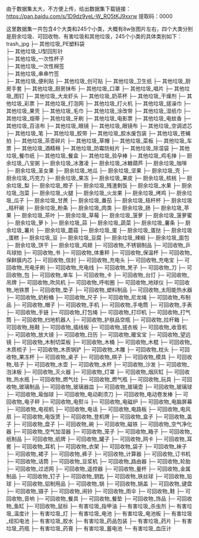 由于数据集太大，不方便上传，给出数据集下载链接：https://pan.baidu.com/s/1D9dz9yeL-W_RO5tKJ9xxrw   提取码：0000 

这里数据集一共包含4个大类和245个小类，大概有8w张图片左右，四个大类分别是厨余垃圾、可回收物、有害垃圾和其他垃圾，245个小类的具体类别如下：
trash_jpg
├─ 其他垃圾_PE塑料袋  
├─ 其他垃圾_U型回形针  
├─ 其他垃圾_一次性杯子  
├─ 其他垃圾_一次性棉签  
├─ 其他垃圾_串串竹签  
├─ 其他垃圾_便利贴
├─ 其他垃圾_创可贴
├─ 其他垃圾_卫生纸
├─ 其他垃圾_厨房手套
├─ 其他垃圾_厨房抹布
├─ 其他垃圾_口罩
├─ 其他垃圾_唱片
├─ 其他垃圾_图钉
├─ 其他垃圾_大龙虾头
├─ 其他垃圾_奶茶杯
├─ 其他垃圾_干燥剂
├─ 其他垃圾_彩票
├─ 其他垃圾_打泡网
├─ 其他垃圾_打火机
├─ 其他垃圾_搓澡巾
├─ 其他垃圾_果壳
├─ 其他垃圾_毛巾
├─ 其他垃圾_涂改带
├─ 其他垃圾_湿纸巾
├─ 其他垃圾_烟蒂
├─ 其他垃圾_牙刷
├─ 其他垃圾_电影票
├─ 其他垃圾_电蚊香
├─ 其他垃圾_百洁布
├─ 其他垃圾_眼镜
├─ 其他垃圾_眼镜布
├─ 其他垃圾_空调滤芯
├─ 其他垃圾_笔
├─ 其他垃圾_胶带
├─ 其他垃圾_胶水废包装
├─ 其他垃圾_苍蝇拍
├─ 其他垃圾_茶壶碎片
├─ 其他垃圾_草帽
├─ 其他垃圾_菜板
├─ 其他垃圾_车票
├─ 其他垃圾_酒精棉
├─ 其他垃圾_防霉防蛀片
├─ 其他垃圾_除湿袋
├─ 其他垃圾_餐巾纸
├─ 其他垃圾_餐盒
├─ 其他垃圾_验孕棒
├─ 其他垃圾_鸡毛掸
├─ 厨余垃圾_八宝粥
├─ 厨余垃圾_冰激凌
├─ 厨余垃圾_冰糖葫芦
├─ 厨余垃圾_咖啡
├─ 厨余垃圾_圣女果
├─ 厨余垃圾_地瓜
├─ 厨余垃圾_坚果
├─ 厨余垃圾_壳
├─ 厨余垃圾_巧克力
├─ 厨余垃圾_果冻
├─ 厨余垃圾_果皮
├─ 厨余垃圾_核桃
├─ 厨余垃圾_梨
├─ 厨余垃圾_橙子
├─ 厨余垃圾_残渣剩饭
├─ 厨余垃圾_水果
├─ 厨余垃圾_泡菜
├─ 厨余垃圾_火腿
├─ 厨余垃圾_火龙果
├─ 厨余垃圾_烤鸡
├─ 厨余垃圾_瓜子
├─ 厨余垃圾_甘蔗
├─ 厨余垃圾_番茄
├─ 厨余垃圾_秸秆杯
├─ 厨余垃圾_秸秆碗
├─ 厨余垃圾_粉条
├─ 厨余垃圾_肉类
├─ 厨余垃圾_肠
├─ 厨余垃圾_苹果
├─ 厨余垃圾_茶叶
├─ 厨余垃圾_草莓
├─ 厨余垃圾_菠萝
├─ 厨余垃圾_菠萝蜜
├─ 厨余垃圾_萝卜
├─ 厨余垃圾_蒜
├─ 厨余垃圾_蔬菜
├─ 厨余垃圾_薯条
├─ 厨余垃圾_薯片
├─ 厨余垃圾_蘑菇
├─ 厨余垃圾_蛋
├─ 厨余垃圾_蛋挞
├─ 厨余垃圾_蛋糕
├─ 厨余垃圾_豆
├─ 厨余垃圾_豆腐
├─ 厨余垃圾_辣椒
├─ 厨余垃圾_面包
├─ 厨余垃圾_饼干
├─ 厨余垃圾_鸡翅
├─ 可回收物_不锈钢制品
├─ 可回收物_乒乓球拍
├─ 可回收物_书
├─ 可回收物_体重秤
├─ 可回收物_保温杯
├─ 可回收物_保鲜膜内芯
├─ 可回收物_信封
├─ 可回收物_充电头
├─ 可回收物_充电宝
├─ 可回收物_充电牙刷
├─ 可回收物_充电线
├─ 可回收物_凳子
├─ 可回收物_刀
├─ 可回收物_包
├─ 可回收物_单车
├─ 可回收物_卡
├─ 可回收物_台灯
├─ 可回收物_吊牌
├─ 可回收物_吹风机
├─ 可回收物_呼啦圈
├─ 可回收物_地球仪
├─ 可回收物_地铁票
├─ 可回收物_垫子
├─ 可回收物_塑料制品
├─ 可回收物_太阳能热水器
├─ 可回收物_奶粉桶
├─ 可回收物_尺子
├─ 可回收物_尼龙绳
├─ 可回收物_布制品
├─ 可回收物_帽子
├─ 可回收物_手机
├─ 可回收物_手电筒
├─ 可回收物_手表
├─ 可回收物_手链
├─ 可回收物_打包绳
├─ 可回收物_打印机
├─ 可回收物_打气筒
├─ 可回收物_扫地机器人
├─ 可回收物_护肤品空瓶
├─ 可回收物_拉杆箱
├─ 可回收物_拖鞋
├─ 可回收物_插线板
├─ 可回收物_搓衣板
├─ 可回收物_收音机
├─ 可回收物_放大镜
├─ 可回收物_日历
├─ 可回收物_暖宝宝
├─ 可回收物_望远镜
├─ 可回收物_木制切菜板
├─ 可回收物_木桶
├─ 可回收物_木棍
├─ 可回收物_木质梳子
├─ 可回收物_木质锅铲
├─ 可回收物_木雕
├─ 可回收物_枕头
├─ 可回收物_果冻杯
├─ 可回收物_桌子
├─ 可回收物_棋子
├─ 可回收物_模具
├─ 可回收物_毯子
├─ 可回收物_水壶
├─ 可回收物_水杯
├─ 可回收物_沙发
├─ 可回收物_泡沫板
├─ 可回收物_灭火器
├─ 可回收物_灯罩
├─ 可回收物_烟灰缸
├─ 可回收物_热水瓶
├─ 可回收物_燃气灶
├─ 可回收物_燃气瓶
├─ 可回收物_玩具
├─ 可回收物_玻璃制品
├─ 可回收物_玻璃器皿
├─ 可回收物_玻璃壶
├─ 可回收物_玻璃球
├─ 可回收物_瑜伽球
├─ 可回收物_电动剃须刀
├─ 可回收物_电动卷发棒
├─ 可回收物_电子秤
├─ 可回收物_电熨斗
├─ 可回收物_电磁炉
├─ 可回收物_电脑屏幕
├─ 可回收物_电视机
├─ 可回收物_电话
├─ 可回收物_电路板
├─ 可回收物_电风扇
├─ 可回收物_电饭煲
├─ 可回收物_登机牌
├─ 可回收物_盒子
├─ 可回收物_盖子
├─ 可回收物_盘子
├─ 可回收物_碗
├─ 可回收物_磁铁
├─ 可回收物_空气净化器
├─ 可回收物_空气加湿器
├─ 可回收物_笼子
├─ 可回收物_箱子
├─ 可回收物_纸制品
├─ 可回收物_纸牌
├─ 可回收物_罐子
├─ 可回收物_网卡
├─ 可回收物_耳套
├─ 可回收物_耳机
├─ 可回收物_衣架
├─ 可回收物_袋子
├─ 可回收物_袜子
├─ 可回收物_裙子
├─ 可回收物_裤子
├─ 可回收物_计算器
├─ 可回收物_订书机
├─ 可回收物_话筒
├─ 可回收物_豆浆机
├─ 可回收物_路由器
├─ 可回收物_轮胎
├─ 可回收物_过滤网
├─ 可回收物_遥控器
├─ 可回收物_量杯
├─ 可回收物_金属制品
├─ 可回收物_钉子
├─ 可回收物_钥匙
├─ 可回收物_铁丝球
├─ 可回收物_铅球
├─ 可回收物_铝制用品
├─ 可回收物_锅
├─ 可回收物_锅盖
├─ 可回收物_键盘
├─ 可回收物_镊子
├─ 可回收物_闹铃
├─ 可回收物_雨伞
├─ 可回收物_鞋
├─ 可回收物_音响
├─ 可回收物_餐具
├─ 可回收物_餐垫
├─ 可回收物_饰品
├─ 可回收物_鱼缸
├─ 可回收物_鼠标
├─ 有害垃圾_指甲油
├─ 有害垃圾_杀虫剂
├─ 有害垃圾_温度计
├─ 有害垃圾_灯
├─ 有害垃圾_电池
├─ 有害垃圾_电池板
├─ 有害垃圾_纽扣电池
├─ 有害垃圾_胶水
├─ 有害垃圾_药品包装
├─ 有害垃圾_药片
├─ 有害垃圾_药瓶
├─ 有害垃圾_药膏
├─ 有害垃圾_蓄电池
└─ 有害垃圾_血压计

